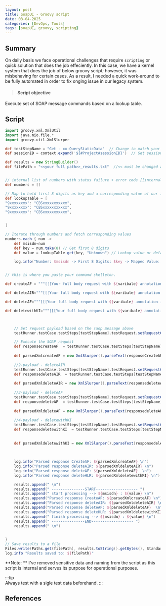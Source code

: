 ```yaml
---
layout: post
title: SoapUI - Groovy script
date: 03-04-2025
categories: [DevOps, Tools]
tags: [soapUI, groovy, scripting]
---
```



## Summary

On daily basis we face operational challenges that require `scripting` or quick solution that does the job effeciently. In this case, we have a kernel system that does the job of below groovy script; however, it was misbehaving for certain cases. As a result, I needed a quick work-around to be fully automated in order to fix onging issue in our legacy system. 

> #### Script objective
Execute set of SOAP message commands based on a lookup table. 


## Script

```groovy 
import groovy.xml.XmlUtil
import java.nio.file.*
import groovy.util.XmlSlurper

def testStepName = "Get - xx-QueryStaticData"  // Change to match your SOAP request test step name
def sessionID = context.expand('${#Project#sessionID}')  // Get session ID from project property - must be logged in before you trigger this command

def results = new StringBuilder()
def filePath = "<<your full path>>_results.txt"  //<< must be changed as desired


// internal list of numbers with status failure + error code [[internal error code we're getting]] numbers to iterate through 
def numbers = []

// Map to hold first 8 digits as key and a corresponding value of our internal loookup table
def lookupTable = [
"9xxxxxxxx": "CBSxxxxxxxxxxx",
"9xxxxxxxx": "CBSxxxxxxxxxxx",
"9xxxxxxxx": "CBSxxxxxxxxxxx",


]

// Iterate through numbers and fetch corresponding values
numbers.each { num ->
    def msisdn=num
    def key = num.take(8) // Get first 8 digits
    def value = lookupTable.get(key, "Unknown") // Lookup value or default to "Unknown"

    log.info("Number: $msisdn -> First 8 Digits: $key -> Mapped Value: $value")


// this is where you paste your command skelleton. 

def createAF = """[[[Your full body request with ${varibale} annotation is required]]]"""

def deleteAIR="""[[[Your full body request with ${varibale} annotation is required]]]"""

def deleteAF="""[[[Your full body request with ${varibale} annotation is required]]]"""

def deletewithKI="""[[[Your full body request with ${varibale} annotation is required]]]"""



    // Set request payload based on the saop message above
    testRunner.testCase.testSteps[testStepName].testRequest.setRequestContent(createAF)

    // Execute the SOAP request
    def responseCreateAF  = testRunner.testCase.testSteps[testStepName].run(testRunner, context).responseContent
    
	def parsedXmlcreateAF = new XmlSlurper().parseText(responseCreateAF) 
    
	//2-payload - deleteAIR
	testRunner.testCase.testSteps[testStepName].testRequest.setRequestContent(deleteAIR)
	def responsedeleteAIR  = testRunner.testCase.testSteps[testStepName].run(testRunner, context).responseContent
	
	def parsedXmldeleteAIR = new XmlSlurper().parseText(responsedeleteAIR)
	
	//3-payload - deleteAF
	testRunner.testCase.testSteps[testStepName].testRequest.setRequestContent(deleteAF)
	def responsedeleteAF  = testRunner.testCase.testSteps[testStepName].run(testRunner, context).responseContent
	
	def parsedXmldeleteAF = new XmlSlurper().parseText(responsedeleteAF)
	
	//4-payload - deletewithKI
	testRunner.testCase.testSteps[testStepName].testRequest.setRequestContent(deletewithKI)
	def responsedeletewithKI  = testRunner.testCase.testSteps[testStepName].run(testRunner, context).responseContent
	
	
	def parsedXmldeletewithKI = new XmlSlurper().parseText(responsedeletewithKI)
	 
	
	
	log.info("Parsed response CreateAF: ${parsedXmlcreateAF} \n")
	log.info("Parsed response deleteAIR: ${parsedXmldeleteAIR} \n")
	log.info("Parsed response deleteAF: ${parsedXmldeleteAF}  \n")
	log.info("Parsed response deleteHLR: ${parsedXmldeletewithKI} \n")

	results.append(" \n")
	results.append(" ---------------START------------------- ")
	results.append(" start processing --> ${msisdn} : ${value} \n")
	results.append("Parsed response CreateAF: ${parsedXmlcreateAF} \n")
	results.append("Parsed response deleteAIR: ${parsedXmldeleteAIR} \n")
	results.append("Parsed response deleteAF: ${parsedXmldeleteAF}  \n")
	results.append("Parsed response deleteHLR: ${parsedXmldeletewithKI} \n")
	results.append(" finish processing --> ${msisdn} : ${value} \n")
	results.append(" ---------------END------------------- ")
	results.append(" \n")

    
}
// Save results to a file
Files.write(Paths.get(filePath), results.toString().getBytes(), StandardOpenOption.CREATE, StandardOpenOption.APPEND)
log.info "Results saved to: ${filePath}"


```


**Note: ** I've removed sensitive data and naming from the script as this script is internal and serves its purpose for operational purposes. 



:::tip  
Always test with a sigle test data beforehand.
:::  

## References
